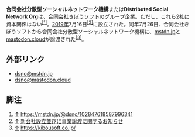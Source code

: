 <div>

**合同会社分散型ソーシャルネットワーク機構**または**Distributed Social Network Org**は、[合同会社きぼうソフト](/%E5%90%88%E5%90%8C%E4%BC%9A%E7%A4%BE%E3%81%8D%E3%81%BC%E3%81%86%E3%82%BD%E3%83%95%E3%83%88 "合同会社きぼうソフト")のグループ企業。ただし、これら2社に資本関係はない<sup>[\[1\]](#cite_note-1)</sup>。[2019年](/2019%E5%B9%B4 "2019年")7月16日<sup>[\[2\]](#cite_note-2)</sup>に設立された。同年7月26日、合同会社きぼうソフトから合同会社分散型ソーシャルネットワーク機構に、[mstdn.jp](/Mstdn.jp "Mstdn.jp")と[mastodon.cloud](/Mastodon.cloud "Mastodon.cloud")が譲渡された<sup>[\[3\]](#cite_note-3)</sup>。

## 外部リンク

-   <a href="https://mstdn.jp/@dsno" rel="nofollow">dsno@mstdn.jp</a>
-   <a href="https://mastodon.cloud/@dsno" rel="nofollow">dsno@mastodon.cloud</a>

## 脚注

<div>

1.  <span id="cite_note-1">[↑](#cite_ref-1) <a href="https://mstdn.jp/@dsno/102847618587996341" rel="nofollow">https://mstdn.jp/@dsno/102847618587996341</a></span>
2.  <span id="cite_note-2">[↑](#cite_ref-2) <a href="https://mstdn.jp/@kibousoft/102450998495777677" rel="nofollow">新会社設立並びに事業譲渡に関するお知らせ</a></span>
3.  <span id="cite_note-3">[↑](#cite_ref-3) <a href="https://kibousoft.co.jp/" rel="nofollow">https://kibousoft.co.jp/</a></span>

</div>

</div>
